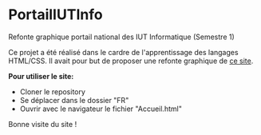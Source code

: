 # PortailIUTInfo
Refonte graphique portail national des IUT Informatique (Semestre 1)

Ce projet a été réalisé dans le cardre de l'apprentissage des langages HTML/CSS. Il avait pour but de proposer une refonte graphique de [ce site](http://www.iut-informatique.fr/presentation.php).

__Pour utiliser le site:__

* Cloner le repository
* Se déplacer dans le dossier "FR"
* Ouvrir avec le navigateur le fichier "Accueil.html"




Bonne visite du site !

